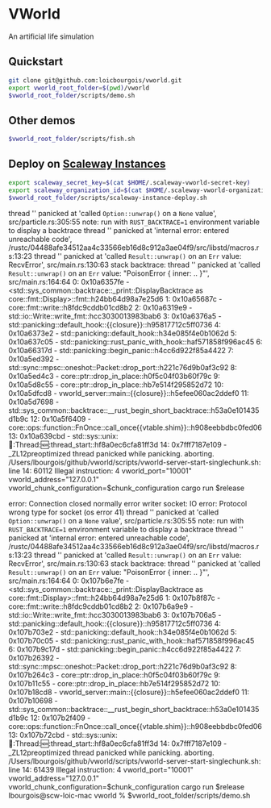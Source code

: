 # VWorld

An artificial life simulation

## Quickstart

```bash
git clone git@github.com:loicbourgois/vworld.git
export vworld_root_folder=$(pwd)/vworld
$vworld_root_folder/scripts/demo.sh
```

## Other demos

```bash
$vworld_root_folder/scripts/fish.sh
```

## Deploy on [Scaleway Instances](https://www.scaleway.com/en/virtual-instances/)

```bash
export scaleway_secret_key=$(cat $HOME/.scaleway-vworld-secret-key)
export scaleway_organization_id=$(cat $HOME/.scaleway-vworld-organization-id)
$vworld_root_folder/scripts/scaleway-instance-deploy.sh
```


thread '<unnamed>' panicked at 'called `Option::unwrap()` on a `None` value', src/particle.rs:305:55
note: run with `RUST_BACKTRACE=1` environment variable to display a backtrace
thread '<unnamed>' panicked at 'internal error: entered unreachable code', /rustc/04488afe34512aa4c33566eb16d8c912a3ae04f9/src/libstd/macros.rs:13:23
thread '<unnamed>' panicked at 'called `Result::unwrap()` on an `Err` value: RecvError', src/main.rs:130:63
stack backtrace:
thread '<unnamed>' panicked at 'called `Result::unwrap()` on an `Err` value: "PoisonError { inner: .. }"', src/main.rs:164:64
   0:        0x10a6357fe - <std::sys_common::backtrace::_print::DisplayBacktrace as core::fmt::Display>::fmt::h24bb64d98a7e25d6
   1:        0x10a65687c - core::fmt::write::h8fdc9cddb01cd8b2
   2:        0x10a6319e9 - std::io::Write::write_fmt::hcc3030013983bab6
   3:        0x10a6376a5 - std::panicking::default_hook::{{closure}}::h95817712c5ff0736
   4:        0x10a6373e2 - std::panicking::default_hook::h34e085f4e0b1062d
   5:        0x10a637c05 - std::panicking::rust_panic_with_hook::haf571858f996ac45
   6:        0x10a66317d - std::panicking::begin_panic::h4cc6d922f85a4422
   7:        0x10a5ed392 - std::sync::mpsc::oneshot::Packet<T>::drop_port::h221c76d9b0af3c92
   8:        0x10a5ed4c3 - core::ptr::drop_in_place::h0f5c04f03b60f79c
   9:        0x10a5d8c55 - core::ptr::drop_in_place::hb7e514f295852d72
  10:        0x10a5dfcd8 - vworld_server::main::{{closure}}::h5efee060ac2ddef0
  11:        0x10a5d7698 - std::sys_common::backtrace::__rust_begin_short_backtrace::h53a0e101435d1b9c
  12:        0x10a5f6409 - core::ops::function::FnOnce::call_once{{vtable.shim}}::h908eebbdbc0fed06
  13:        0x10a639cbd - std::sys::unix::thread::Thread::new::thread_start::hf8a0ec6cfa81ff3d
  14:     0x7fff7187e109 - _ZL12preoptimized
thread panicked while panicking. aborting.
/Users/lbourgois/github/vworld/scripts/vworld-server-start-singlechunk.sh: line 14: 60112 Illegal instruction: 4  vworld_port="10001" vworld_address="127.0.0.1" vworld_chunk_configuration=$chunk_configuration cargo run $release


error: Connection closed normally
error writer socket: IO error: Protocol wrong type for socket (os error 41)
thread '<unnamed>' panicked at 'called `Option::unwrap()` on a `None` value', src/particle.rs:305:55
note: run with `RUST_BACKTRACE=1` environment variable to display a backtrace
thread '<unnamed>' panicked at 'internal error: entered unreachable code', /rustc/04488afe34512aa4c33566eb16d8c912a3ae04f9/src/libstd/macros.rs:13:23
thread '<unnamed>' panicked at 'called `Result::unwrap()` on an `Err` value: RecvError', src/main.rs:130:63
stack backtrace:
thread '<unnamed>' panicked at 'called `Result::unwrap()` on an `Err` value: "PoisonError { inner: .. }"', src/main.rs:164:64
   0:        0x107b6e7fe - <std::sys_common::backtrace::_print::DisplayBacktrace as core::fmt::Display>::fmt::h24bb64d98a7e25d6
   1:        0x107b8f87c - core::fmt::write::h8fdc9cddb01cd8b2
   2:        0x107b6a9e9 - std::io::Write::write_fmt::hcc3030013983bab6
   3:        0x107b706a5 - std::panicking::default_hook::{{closure}}::h95817712c5ff0736
   4:        0x107b703e2 - std::panicking::default_hook::h34e085f4e0b1062d
   5:        0x107b70c05 - std::panicking::rust_panic_with_hook::haf571858f996ac45
   6:        0x107b9c17d - std::panicking::begin_panic::h4cc6d922f85a4422
   7:        0x107b26392 - std::sync::mpsc::oneshot::Packet<T>::drop_port::h221c76d9b0af3c92
   8:        0x107b264c3 - core::ptr::drop_in_place::h0f5c04f03b60f79c
   9:        0x107b11c55 - core::ptr::drop_in_place::hb7e514f295852d72
  10:        0x107b18cd8 - vworld_server::main::{{closure}}::h5efee060ac2ddef0
  11:        0x107b10698 - std::sys_common::backtrace::__rust_begin_short_backtrace::h53a0e101435d1b9c
  12:        0x107b2f409 - core::ops::function::FnOnce::call_once{{vtable.shim}}::h908eebbdbc0fed06
  13:        0x107b72cbd - std::sys::unix::thread::Thread::new::thread_start::hf8a0ec6cfa81ff3d
  14:     0x7fff7187e109 - _ZL12preoptimized
thread panicked while panicking. aborting.
/Users/lbourgois/github/vworld/scripts/vworld-server-start-singlechunk.sh: line 14: 61439 Illegal instruction: 4  vworld_port="10001" vworld_address="127.0.0.1" vworld_chunk_configuration=$chunk_configuration cargo run $release
lbourgois@scw-loic-mac vworld % $vworld_root_folder/scripts/demo.sh
